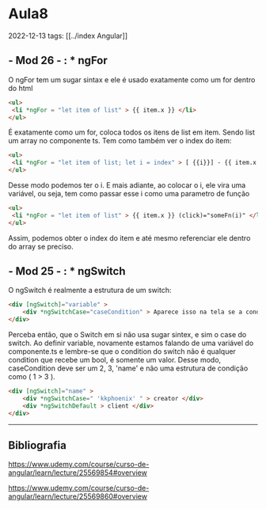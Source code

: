 # Aula8
2022-12-13
tags: [[../index Angular]]

## - Mod 26 - : * ngFor

O ngFor tem um sugar sintax e ele é usado exatamente como um for dentro do html

~~~html
<ul>
 <li *ngFor = "let item of list" > {{ item.x }} </li>
</ul>
~~~

É exatamente como um for, coloca todos os itens de list em item. Sendo list um array no componente ts. Tem como também ver o index do item:

~~~html
<ul>
 <li *ngFor = "let item of list; let i = index" > [ {{i}}] - {{ item.x }} </li>
</ul>
~~~

Desse modo podemos ter o i. E mais adiante, ao colocar o i, ele vira uma variável, ou seja, tem como passar esse i como uma parametro de função

~~~html
<ul>
 <li *ngFor = "let item of list" > {{ item.x }} (click)="someFn(i)" </li>
</ul>
~~~

Assim, podemos obter o index do item e até mesmo referenciar ele dentro do array se preciso.

## - Mod 25 - : * ngSwitch

O ngSwitch é realmente a estrutura de um switch:

~~~html
<div [ngSwitch]="variable" >
	<div *ngSwitchCase="caseCondition" > Aparece isso na tela se a condition for true </div>
</div>
~~~

Perceba então, que o Switch em si não usa sugar sintex, e sim o case do switch. Ao definir variable, novamente estamos falando de uma variável do componente.ts e lembre-se que o condition do switch não é qualquer condition que recebe um bool, é somente um valor. Desse modo, caseCondition deve ser um 2, 3, 'name' e não uma estrutura de condição como ( 1 > 3 ).

~~~html
<div [ngSwitch]="name" >
	<div *ngSwitchCase=" 'kkphoenix' " > creator </div>
	<div *ngSwitchDefault > client </div>
</div>
~~~



-----------------------------------------------
## Bibliografia

https://www.udemy.com/course/curso-de-angular/learn/lecture/25569854#overview

https://www.udemy.com/course/curso-de-angular/learn/lecture/25569860#overview